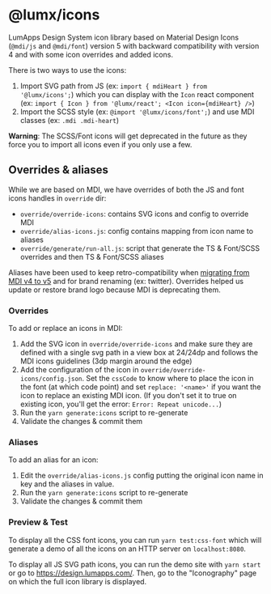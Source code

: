 # @lumx/icons

LumApps Design System icon library based on Material Design Icons (`@mdi/js` and `@mdi/font`) version 5 with backward
compatibility with version 4 and with some icon overrides and added icons.

There is two ways to use the icons:

1. Import SVG path from JS (ex: `import { mdiHeart } from '@lumx/icons';`) which you can display with the `Icon` react
   component (ex: `import { Icon } from '@lumx/react'; <Icon icon={mdiHeart} />`)
2. Import the SCSS style (ex: `@import '@lumx/icons/font';`) and use MDI classes (ex: `.mdi .mdi-heart`)

**Warning**: The SCSS/Font icons will get deprecated in the future as they force you to import all icons even if you
only use a few.

## Overrides & aliases

While we are based on MDI, we have overrides of both the JS and font icons handles in `override` dir:

- `override/override-icons`: contains SVG icons and config to override MDI
- `override/alias-icons.js`: config contains mapping from icon name to aliases
- `override/generate/run-all.js`: script that generate the TS & Font/SCSS overrides and then TS & Font/SCSS aliases

Aliases have been used to keep retro-compatibility when [migrating from MDI v4 to v5](./README-v4-to-v5-migration.md)
and for brand renaming (ex: twitter). Overrides helped us update or restore brand logo because MDI is deprecating them.

### Overrides

To add or replace an icons in MDI:

1. Add the SVG icon in `override/override-icons` and make sure they are defined with a single svg path in a view box at
   24/24dp and follows the MDI icons guidelines (3dp margin around the edge)
2. Add the configuration of the icon in `override/override-icons/config.json`. Set the `cssCode` to know where to place
   the icon in the font (at which code point) and set `replace: '<name>'` if you want the icon to replace an existing MDI
   icon. (If you don't set it to true on existing icon, you'll get the error: `Error: Repeat unicode...`)
3. Run the `yarn generate:icons` script to re-generate
4. Validate the changes & commit them

### Aliases

To add an alias for an icon:

1. Edit the `override/alias-icons.js` config putting the original icon name in key and the aliases in value.
2. Run the `yarn generate:icons` script to re-generate
3. Validate the changes & commit them

### Preview & Test

To display all the CSS font icons, you can run `yarn test:css-font` which will generate a demo of all the icons on an
HTTP server on `localhost:8080`.

To display all JS SVG path icons, you can run the demo site with `yarn start` or go to https://design.lumapps.com/. Then,
go to the "Iconography" page on which the full icon library is displayed.
